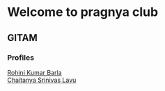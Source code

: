 # Welcome to pragnya club

## GITAM

### Profiles

[Rohini Kumar Barla](rohinibarla)  
[Chaitanya Srinivas Lavu](clavu)  
